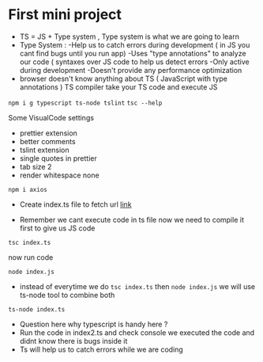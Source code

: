 # First mini project

- TS = JS + Type system , Type system is what we are going to learn
- Type System :
  -Help us to catch errors during development ( in JS you cant find bugs until you run app)
  -Uses "type annotations" to analyze our code ( syntaxes over JS code to help us detect errors
  -Only active during development
  -Doesn't provide any performance optimization
- browser doesn't know anything about TS ( JavaScript with type annotations )
  TS compiler take your TS code and execute JS

`npm i g typescript ts-node tslint`
`tsc --help`

Some VisualCode settings

- prettier extension
- better comments
- tslint extension
- single quotes in prettier
- tab size 2
- render whitespace none

`npm i axios`

- Create index.ts file to fetch url [link](https://jsonplaceholder.typicode.com/todos/1)

- Remember we cant execute code in ts file now we need to compile it first to give us JS code

`tsc index.ts`

now run code

`node index.js`

- instead of everytime we do
  `tsc index.ts`
  then
  `node index.js`
  we will use ts-node tool to combine both

`ts-node index.ts`

- Question here why typescript is handy here ?
- Run the code in index2.ts and check console
  we executed the code and didnt know there is bugs inside it
- Ts will help us to catch errors while we are coding
